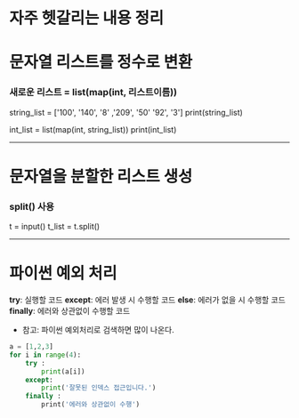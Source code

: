 # 자주 헷갈리는 내용 정리

# 문자열 리스트를 정수로 변환

### 새로운 리스트 = list(map(int, 리스트이름))

string_list = ['100', '140', '8' ,'209', '50' '92', '3']
print(string_list)

int_list = list(map(int, string_list))
print(int_list)

---

# 문자열을 분할한 리스트 생성

### split() 사용

t = input()
t_list = t.split()



--- 

# 파이썬 예외 처리

**try**:
    실행할 코드
**except**:
    에러 발생 시 수행할 코드
**else**:
    에러가 없을 시 수행할 코드
**finally**: 
    에러와 상관없이 수행할 코드

* 참고: 파이썬 예외처리로 검색하면 많이 나온다.

```python
a = [1,2,3]
for i in range(4):
    try :
        print(a[i])
    except:
        print('잘못된 인덱스 접근입니다.')
    finally :
        print('에러와 상관없이 수행')
```


